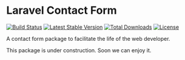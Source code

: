 # Laravel Contact Form

[![Build Status](https://travis-ci.com/Queopius/Laravel-Contactform.svg?branch=master)](https://travis-ci.com/Queopius/Laravel-Contactform)
[![Latest Stable Version](https://poser.pugx.org/queopius/laravel-contactform/v/stable)](https://packagist.org/packages/queopius/laravel-contactform)
[![Total Downloads](https://poser.pugx.org/queopius/laravel-contactform/downloads)](https://packagist.org/packages/queopius/laravel-contactform)
[![License](https://poser.pugx.org/queopius/laravel-contactform/license)](https://packagist.org/packages/queopius/laravel-contactform)

A contact form package to facilitate the life of the web developer.

This package is under construction. Soon we can enjoy it.

 
